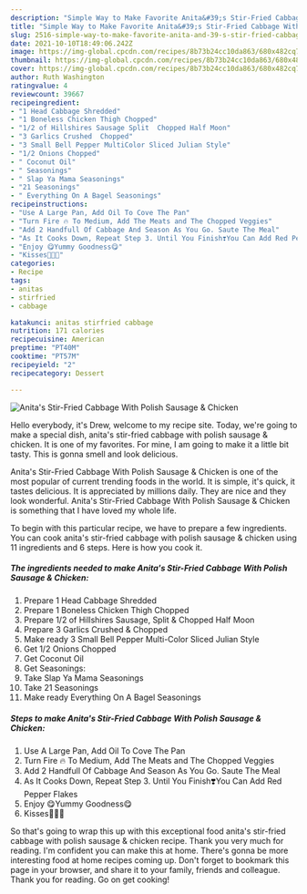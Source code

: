 ```yaml
---
description: "Simple Way to Make Favorite Anita&#39;s Stir-Fried Cabbage With Polish Sausage &amp; Chicken"
title: "Simple Way to Make Favorite Anita&#39;s Stir-Fried Cabbage With Polish Sausage &amp; Chicken"
slug: 2516-simple-way-to-make-favorite-anita-and-39-s-stir-fried-cabbage-with-polish-sausage-and-amp-chicken
date: 2021-10-10T18:49:06.242Z
image: https://img-global.cpcdn.com/recipes/8b73b24cc10da863/680x482cq70/anitas-stir-fried-cabbage-with-polish-sausage-chicken-recipe-main-photo.jpg
thumbnail: https://img-global.cpcdn.com/recipes/8b73b24cc10da863/680x482cq70/anitas-stir-fried-cabbage-with-polish-sausage-chicken-recipe-main-photo.jpg
cover: https://img-global.cpcdn.com/recipes/8b73b24cc10da863/680x482cq70/anitas-stir-fried-cabbage-with-polish-sausage-chicken-recipe-main-photo.jpg
author: Ruth Washington
ratingvalue: 4
reviewcount: 39667
recipeingredient:
- "1 Head Cabbage Shredded"
- "1 Boneless Chicken Thigh Chopped"
- "1/2 of Hillshires Sausage Split  Chopped Half Moon"
- "3 Garlics Crushed  Chopped"
- "3 Small Bell Pepper MultiColor Sliced Julian Style"
- "1/2 Onions Chopped"
- " Coconut Oil"
- " Seasonings"
- " Slap Ya Mama Seasonings"
- "21 Seasonings"
- " Everything On A Bagel Seasonings"
recipeinstructions:
- "Use A Large Pan, Add Oil To Cove The Pan"
- "Turn Fire 🔥 To Medium, Add The Meats and The Chopped Veggies"
- "Add 2 Handfull Of Cabbage And Season As You Go. Saute The Meal"
- "As It Cooks Down, Repeat Step 3. Until You Finish❣️You Can Add Red Pepper Flakes"
- "Enjoy 😋Yummy Goodness😋"
- "Kisses💋💋💋"
categories:
- Recipe
tags:
- anitas
- stirfried
- cabbage

katakunci: anitas stirfried cabbage 
nutrition: 171 calories
recipecuisine: American
preptime: "PT40M"
cooktime: "PT57M"
recipeyield: "2"
recipecategory: Dessert

---
```



![Anita's Stir-Fried Cabbage With Polish Sausage & Chicken](https://img-global.cpcdn.com/recipes/8b73b24cc10da863/680x482cq70/anitas-stir-fried-cabbage-with-polish-sausage-chicken-recipe-main-photo.jpg)

Hello everybody, it's Drew, welcome to my recipe site. Today, we're going to make a special dish, anita's stir-fried cabbage with polish sausage & chicken. It is one of my favorites. For mine, I am going to make it a little bit tasty. This is gonna smell and look delicious.



Anita's Stir-Fried Cabbage With Polish Sausage & Chicken is one of the most popular of current trending foods in the world. It is simple, it's quick, it tastes delicious. It is appreciated by millions daily. They are nice and they look wonderful. Anita's Stir-Fried Cabbage With Polish Sausage & Chicken is something that I have loved my whole life.


To begin with this particular recipe, we have to prepare a few ingredients. You can cook anita's stir-fried cabbage with polish sausage & chicken using 11 ingredients and 6 steps. Here is how you cook it.

<!--inarticleads1-->

##### The ingredients needed to make Anita's Stir-Fried Cabbage With Polish Sausage & Chicken:

1. Prepare 1 Head Cabbage Shredded
1. Prepare 1 Boneless Chicken Thigh Chopped
1. Prepare 1/2 of Hillshires Sausage, Split & Chopped Half Moon
1. Prepare 3 Garlics Crushed & Chopped
1. Make ready 3 Small Bell Pepper Multi-Color Sliced Julian Style
1. Get 1/2 Onions Chopped
1. Get  Coconut Oil
1. Get  Seasonings:
1. Take  Slap Ya Mama Seasonings
1. Take 21 Seasonings
1. Make ready  Everything On A Bagel Seasonings




<!--inarticleads2-->

##### Steps to make Anita's Stir-Fried Cabbage With Polish Sausage & Chicken:

1. Use A Large Pan, Add Oil To Cove The Pan
1. Turn Fire 🔥 To Medium, Add The Meats and The Chopped Veggies
1. Add 2 Handfull Of Cabbage And Season As You Go. Saute The Meal
1. As It Cooks Down, Repeat Step 3. Until You Finish❣️You Can Add Red Pepper Flakes
1. Enjoy 😋Yummy Goodness😋
1. Kisses💋💋💋




So that's going to wrap this up with this exceptional food anita's stir-fried cabbage with polish sausage & chicken recipe. Thank you very much for reading. I'm confident you can make this at home. There's gonna be more interesting food at home recipes coming up. Don't forget to bookmark this page in your browser, and share it to your family, friends and colleague. Thank you for reading. Go on get cooking!
